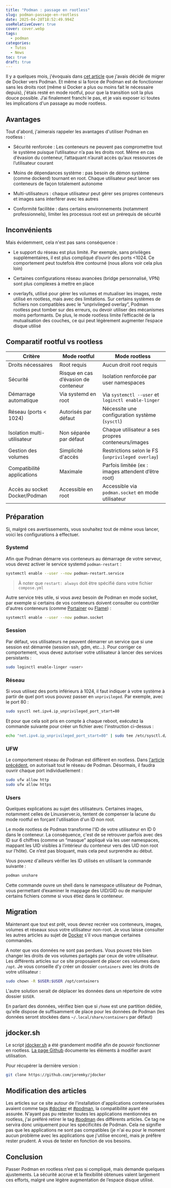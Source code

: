 ```yaml
---
title: "Podman : passage en rootless"
slug: podman-passage-en-rootless
date: 2025-04-28T18:52:49.994Z
useRelativeCover: true
cover: cover.webp
tags:
  - podman
categories:
  - Tutos
  - News
toc: true
draft: true
---
```


Il y a quelques mois, j'évoquais dans [cet article](/posts/migration-de-docker-vers-podman/) que j'avais décidé de migrer de Docker vers Podman. Et même si la force de Podman est de fonctionner sans les droits root (même si Docker a plus ou moins fait le nécessaire depuis), j'étais resté en mode rootful, pour que la transition soit la plus douce possible. J’ai finalement franchi le pas, et je vais exposer ici toutes les implications d'un passage au mode rootless.

## Avantages

Tout d'abord, j'aimerais rappeler les avantages d'utiliser Podman en rootless :

- Sécurité renforcée : Les conteneurs ne peuvent pas compromettre tout le système puisque l’utilisateur n’a pas les droits root. Même en cas d’évasion du conteneur, l’attaquant n’aurait accès qu’aux ressources de l’utilisateur courant 

- Moins de dépendances système : pas besoin de démon système (comme dockerd) tournant en root. Chaque utilisateur peut lancer ses conteneurs de façon totalement autonome 

- Multi-utilisateurs : chaque utilisateur peut gérer ses propres conteneurs et images sans interférer avec les autres 

- Conformité facilitée : dans certains environnements (notamment professionnels), limiter les processus root est un prérequis de sécurité 

## Inconvénients

Mais évidemment, cela n'est pas sans conséquence :

- Le support du réseau est plus limité. Par exemple, sans privilèges supplémentaires, il est plus compliqué d’ouvrir des ports <1024. Ce comportement peut toutefois être contourné (nous allons voir cela plus loin)

- Certaines configurations réseau avancées (bridge personnalisé, VPN) sont plus complexes à mettre en place

- overlayfs, utilisé pour gérer les volumes et mutualiser les images, reste utilisé en rootless, mais avec des limitations. Sur certains systèmes de fichiers non compatibles avec le “unprivileged overlay”, Podman rootless peut tomber sur des erreurs, ou devoir utiliser des mécanismes moins performants. De plus, le mode rootless limite l’efficacité de la mutualisation des couches, ce qui peut légèrement augmenter l’espace disque utilisé

## Comparatif rootful vs rootless

| Critère                         | Mode rootful                                       | Mode rootless                                      |
|---------------------------------|----------------------------------------------------|----------------------------------------------------|
| Droits nécessaires              | Root requis                                        | Aucun droit root requis                            |
| Sécurité                        | Risque en cas d’évasion de conteneur               | Isolation renforcée par user namespaces            |
| Démarrage automatique           | Via systemd en root                                | Via `systemctl --user` et `loginctl enable-linger` |
| Réseau (ports < 1024)           | Autorisés par défaut                               | Nécessite une configuration système (`sysctl`)     |
| Isolation multi-utilisateur     | Non séparée par défaut                             | Chaque utilisateur a ses propres conteneurs/images |
| Gestion des volumes             | Simplicité d'accès                                 | Restrictions selon le FS (`unprivileged overlay`)  |
| Compatibilité applications      | Maximale                                           | Parfois limitée (ex : images attendent d’être root)|
| Accès au socket Docker/Podman   | Accessible en root                                 | Accessible via `podman.socket` en mode utilisateur |

## Préparation

Si, malgré ces avertissements, vous souhaitez tout de même vous lancer, voici les configurations à effectuer.

### Systemd

Afin que Podman démarre vos conteneurs au démarrage de votre serveur, vous devez activer le service systemd `podman-restart` :

```bash
systemctl enable --user --now podman-restart.service
```
> À noter que `restart: always` doit être spécifié dans votre fichier `compose.yml`

Autre service très utile, si vous avez besoin de Podman en mode socket, par exemple si certains de vos conteneurs doivent consulter ou contrôler d'autres conteneurs (comme [Portainer](/posts/portainer-administrer-vos-conteneurs-via-une-interface-web/) ou [Flame](/posts/flame-un-dashboard-leger-et-efficace/)) :

```bash
systemctl enable --user --now podman.socket
```

### Session

Par défaut, vos utilisateurs ne peuvent démarrer un service que si une session est démarrée (session ssh, gdm, etc...). Pour corriger ce comportement, vous devez autoriser votre utilisateur à lancer des services persistants :

```bash
sudo loginctl enable-linger <user>
```

### Réseau

Si vous utilisez des ports inférieurs à 1024, il faut indiquer à votre système à partir de quel port vous pouvez passer en `unprivileged`. Par exemple, avec le port 80 : 

```bash
sudo sysctl net.ipv4.ip_unprivileged_port_start=80
```

Et pour que cela soit pris en compte à chaque reboot, exécutez la commande suivante pour créer un fichier avec l'instruction ci-dessus :

```bash
echo "net.ipv4.ip_unprivileged_port_start=80" | sudo tee /etc/sysctl.d/10-podman.conf
```

### UFW

Le comportement réseau de Podman est différent en rootless. Dans [l'article précédent](/posts/migration-de-docker-vers-podman/#param%c3%a9trage-de-ufw), on autorisait tout le réseau de Podman. Désormais, il faudra ouvrir chaque port individuellement :

```bash
sudo ufw allow http
sudo ufw allow https
```

### Users

Quelques explications au sujet des utilisateurs. Certaines images, notamment celles de Linuxserver.io, tentent de compenser la lacune du mode rootful en forçant l'utilisation d'un ID non root. 

Le mode rootless de Podman transforme l'ID de votre utilisateur en ID 0 dans le conteneur. La conséquence, c'est de se retrouver parfois avec des ID sur 6 chiffres (comme un “masque” appliqué via les user namespaces, mappant les UID visibles à l’intérieur du conteneur vers des UID non root sur l’hôte). Ce n’est pas bloquant, mais cela peut surprendre au début.

Vous pouvez d'ailleurs vérifier les ID utilisés en utilisant la commande suivante :

```bash
podman unshare
```

Cette commande ouvre un shell dans le namespace utilisateur de Podman, vous permettant d’examiner le mappage des UID/GID ou de manipuler certains fichiers comme si vous étiez dans le conteneur.

## Migration

Maintenant que tout est prêt, vous devrez recréer vos conteneurs, images, volumes et réseaux sous votre utilisateur non-root. Je vous laisse consulter les autres articles au sujet de [Docker](/posts/premiers-pas-avec-docker/) s'il vous manque certaines commandes. 

A noter que vos données ne sont pas perdues. Vous pouvez très bien changer les droits de vos volumes partagés par ceux de votre utilisateur. Les différents articles sur ce site proposaient de placer ces volumes dans `/opt`. Je vous conseille d'y créer un dossier `containers` avec les droits de votre utilisateur : 

```bash
sudo chown -R $USER:$USER /opt/containers
```

L'autre solution serait de déplacer les données dans un répertoire de votre dossier `$USER`.

En parlant des données, vérifiez bien que si `/home` est une partition dédiée, qu'elle dispose de suffisamment de place pour les données de Podman (les données seront stockées dans `~/.local/share/containers` par défaut)

## jdocker.sh

Le script [jdocker.sh](https://github.com/jeremky/jdocker) a été grandement modifié afin de pouvoir fonctionner en rootless. [La page Github](https://github.com/jeremky/jdocker) documente les éléments à modifier avant utilisation.

Pour récupérer la dernière version : 

```bash
git clone https://github.com/jeremky/jdocker
```

## Modification des articles

Les articles sur ce site autour de l'installation d'applications conteneurisées avaient comme tags [#docker](/tags/docker/) et [#podman](/tags/podman/), la compatibilité ayant été assurée. N'ayant pas pu retester toutes les applications mentionnées en rootless, j'ai préféré retirer le tag [#podman](/tags/podman/) des différents articles. Ce tag ne servira donc uniquement pour les spécificités de Podman. Cela ne signifie pas que les applications ne sont pas compatibles (je n'ai eu pour le moment aucun problème avec les applications que j'utilise encore), mais je préfère rester prudent. A vous de tester en fonction de vos besoins.

## Conclusion

Passer Podman en rootless n’est pas si compliqué, mais demande quelques ajustements. La sécurité accrue et la flexibilité obtenues valent largement ces efforts, malgré une légère augmentation de l’espace disque utilisé.